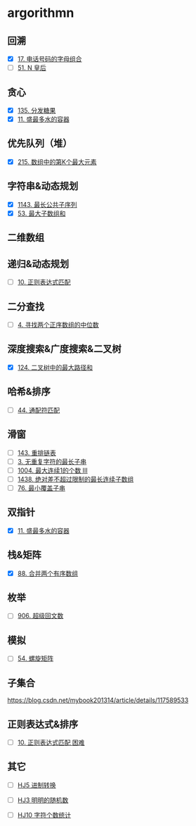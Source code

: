 # argorithmn


## 回溯
- [x] [17. 电话号码的字母组合](https://leetcode.cn/problems/letter-combinations-of-a-phone-number/)
- [ ] [51. N 皇后](https://leetcode.cn/problems/n-queens/)

## 贪心
- [x] [135. 分发糖果](https://leetcode.cn/problems/candy/)
- [x] [11. 盛最多水的容器](https://leetcode.cn/problems/container-with-most-water/)

## 优先队列（堆）

- [x] [215. 数组中的第K个最大元素](https://leetcode.cn/problems/kth-largest-element-in-an-array/)

## 字符串&动态规划

- [x] [1143. 最长公共子序列](https://leetcode.cn/problems/longest-common-subsequence)
- [x] [53. 最大子数组和](https://leetcode.cn/problems/maximum-subarray/)

## 二维数组

## 递归&动态规划
- [ ] [10. 正则表达式匹配](https://leetcode.cn/problems/regular-expression-matching/)

## 二分查找
- [ ] [4. 寻找两个正序数组的中位数](https://leetcode.cn/problems/median-of-two-sorted-arrays/)

## 深度搜索&广度搜索&二叉树
- [x] [124. 二叉树中的最大路径和](https://leetcode.cn/problems/binary-tree-maximum-path-sum/)

## 哈希&排序
- [ ] [44. 通配符匹配](https://leetcode.cn/problems/wildcard-matching/)

## 滑窗
- [ ] [143. 重排链表](https://leetcode.cn/problems/reorder-list/)
- [ ] [3. 无重复字符的最长子串](https://leetcode.cn/problems/longest-substring-without-repeating-characters/)
- [ ] [1004. 最大连续1的个数 III](https://leetcode.cn/problems/max-consecutive-ones-iii/)
- [ ] [1438. 绝对差不超过限制的最长连续子数组](https://leetcode.cn/problems/longest-continuous-subarray-with-absolute-diff-less-than-or-equal-to-limit/)
- [ ] [76. 最小覆盖子串](https://leetcode.cn/problems/minimum-window-substring/)

## 双指针
- [x] [11. 盛最多水的容器](https://leetcode.cn/problems/container-with-most-water/)

## 栈&矩阵
- [x] [88. 合并两个有序数组](https://leetcode.cn/problems/merge-sorted-array/)

## 枚举
- [ ] [906. 超级回文数](https://leetcode.cn/problems/super-palindromes/)

## 模拟
- [ ] [54. 螺旋矩阵](https://leetcode.cn/problems/spiral-matrix/)

## 子集合
https://blog.csdn.net/mybook201314/article/details/117589533

## 正则表达式&排序
- [ ] [10. 正则表达式匹配 困难](https://leetcode.cn/problems/regular-expression-matching/)


## 其它

- [ ] [HJ5 进制转换](https://www.nowcoder.com/practice/8f3df50d2b9043208c5eed283d1d4da6?tpId=37&tqId=21228&rp=1&ru=/exam/oj/ta&qru=/exam/oj/ta&sourceUrl=%2Fexam%2Foj%2Fta%3FtpId%3D37&difficulty=undefined&judgeStatus=undefined&tags=&title=)
- [ ] [HJ3 明明的随机数](https://www.nowcoder.com/practice/3245215fffb84b7b81285493eae92ff0?tpId=37&tqId=21226&rp=1&ru=/exam/oj/ta&qru=/exam/oj/ta&sourceUrl=%2Fexam%2Foj%2Fta%3FtpId%3D37&difficulty=undefined&judgeStatus=undefined&tags=&title=)
- [ ] [HJ10 字符个数统计](https://www.nowcoder.com/practice/eb94f6a5b2ba49c6ac72d40b5ce95f50?tpId=37&tqId=21233&rp=1&ru=/exam/oj/ta&qru=/exam/oj/ta&sourceUrl=%2Fexam%2Foj%2Fta%3FtpId%3D37&difficulty=undefined&judgeStatus=undefined&tags=&title=)



